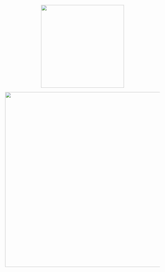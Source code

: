 
<p align="center">
  <img width="270" src="https://user-images.githubusercontent.com/86614864/136628865-c1e5ed3e-68f0-4ee9-a8b2-e1fd9bb06ed9.gif">
</p>

<p align="center">
  <img width="570" src="https://user-images.githubusercontent.com/86614864/136670886-bb185cdf-65f8-4cba-bf66-21b1d16fd8f8.gif">
</p>


